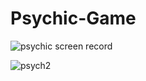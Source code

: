 # Psychic-Game


![psychic screen record](https://user-images.githubusercontent.com/29586334/35397559-cb8cc28c-01bd-11e8-92e2-a0eb98c3a755.gif)


![psych2](https://user-images.githubusercontent.com/29586334/35397879-9ac6b0a8-01be-11e8-84e3-291e3c23d140.gif)

